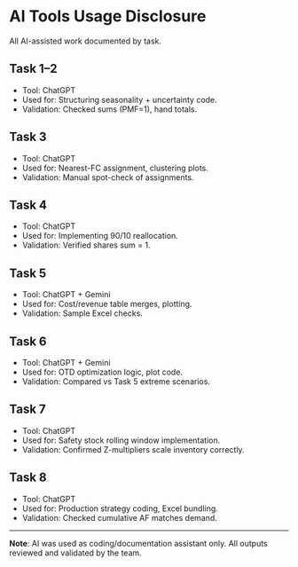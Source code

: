 # AI Tools Usage Disclosure

All AI-assisted work documented by task.

## Task 1–2
- Tool: ChatGPT  
- Used for: Structuring seasonality + uncertainty code.  
- Validation: Checked sums (PMF=1), hand totals.

## Task 3
- Tool: ChatGPT  
- Used for: Nearest-FC assignment, clustering plots.  
- Validation: Manual spot-check of assignments.

## Task 4
- Tool: ChatGPT  
- Used for: Implementing 90/10 reallocation.  
- Validation: Verified shares sum = 1.

## Task 5
- Tool: ChatGPT + Gemini  
- Used for: Cost/revenue table merges, plotting.  
- Validation: Sample Excel checks.

## Task 6
- Tool: ChatGPT + Gemini  
- Used for: OTD optimization logic, plot code.  
- Validation: Compared vs Task 5 extreme scenarios.

## Task 7
- Tool: ChatGPT  
- Used for: Safety stock rolling window implementation.  
- Validation: Confirmed Z-multipliers scale inventory correctly.

## Task 8
- Tool: ChatGPT  
- Used for: Production strategy coding, Excel bundling.  
- Validation: Checked cumulative AF matches demand.

---

**Note**: AI was used as coding/documentation assistant only. All outputs reviewed and validated by the team.
```
